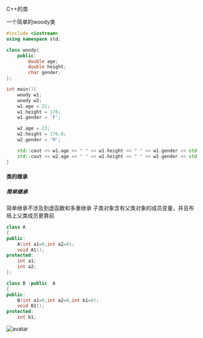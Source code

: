 C++的类

一个简单的woody类
```C++
#include <iostream>
using namespace std;

class woody{
    public:
        double age;
        double height;
        char gender;
};

int main(){
    woody w1;
    woody w2;
    w1.age = 22;
    w1.height = 176;
    w1.gender = 'F';

    w2.age = 23;
    w2.height = 176.0;
    w2.gender = 'M';

    std::cout << w1.age << " " << w1.height << " " << w1.gender << std::endl;
    std::cout << w2.age << " " << w2.height << " " << w2.gender << std::endl;
}
```

#### 类的继承

##### 简单继承
简单继承不涉及到虚函数和多重继承
子类对象含有父类对象的成员变量，并且布局上父类成员更靠前
```C++
class A
{
public:
	A(int a1=0,int a2=0);
	void A1();
protected:
	int a1;
	int a2;
};

class B :public  A
{
public:
	B(int a1=0,int a2=0,int b1=0);
	void B1();
protected:
	int b1;
```
![avatar](https://github.com/JX-Wang/MyNote/tree/master/cpp/Oop/oop-inheriteasy.png)



